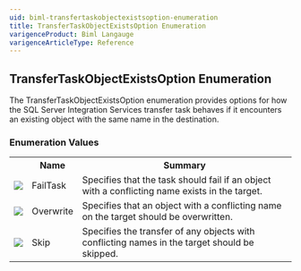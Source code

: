 ```yaml
---
uid: biml-transfertaskobjectexistsoption-enumeration
title: TransferTaskObjectExistsOption Enumeration
varigenceProduct: Biml Langauge
varigenceArticleType: Reference
---
```


## TransferTaskObjectExistsOption Enumeration<div class="LanguageSummary"><div class ="SummaryItem">The TransferTaskObjectExistsOption enumeration provides options for how the SQL Server Integration Services transfer task behaves if it encounters an existing object with the same name in the destination.</div></div><div class="EnumValueGroup">### Enumeration Values<table id="EnumValue" class="MemberList"><tbody><tr><th class="MemberTypeIconColumnHeader">&nbsp;</th><th class="MemberNameColumnHeader">Name</th><th class="MemberSummaryColumnHeader">Summary</th></tr><tr class="cd0"><td align="center" class="MemberTypeIcon"><img src="enumValue.png"></img></td><td class="MemberName">FailTask</td><td class="MemberSummary"><div class ="SummaryItem">Specifies that the task should fail if an object with a conflicting name exists in the target.</div></td></tr><tr class="cd1"><td align="center" class="MemberTypeIcon"><img src="enumValue.png"></img></td><td class="MemberName">Overwrite</td><td class="MemberSummary"><div class ="SummaryItem">Specifies that an object with a conflicting name on the target should be overwritten.</div></td></tr><tr class="cd0"><td align="center" class="MemberTypeIcon"><img src="enumValue.png"></img></td><td class="MemberName">Skip</td><td class="MemberSummary"><div class ="SummaryItem">Specifies the transfer of any objects with conflicting names in the target should be skipped.</div></td></tr></tbody></table></div>
